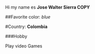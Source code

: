 Hi my name es **Jose Walter Sierra COPY**

##Favorite color: 
*blue*

#Country:
**Colombia**

###Hobby

Play video Games